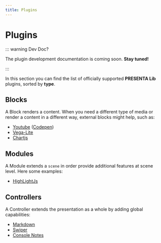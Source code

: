 ```yaml
---
title: Plugins
---
```


# Plugins

::: warning Dev Doc?

The plugin development documentation is coming soon. **Stay tuned!**

:::

In this section you can find the list of officially supported **PRESENTA Lib** plugins, sorted by  **type**.

## Blocks

A Block renders a content. When you need a different type of media or render a content in a different way, external blocks might help, such as:

- [Youtube](https://github.com/presenta-software/presenta-block-youtube) ([Codepen](https://codepen.io/abusedmedia/full/abZvYzM)) 
- [Vega-Lite](https://github.com/presenta-software/presenta-block-vegalite)
- [Chartjs](https://github.com/presenta-software/presenta-block-chartjs)

<!--

::: tip Want to create your own Block?

Awesome! There's a [starter-kit](https://github.com/presenta-software/presenta-block-starter). If you plan to make it public, [let us know](mailto:support@presenta.cc)!

:::

-->

## Modules

A Module extends a `scene` in order provide additional features at scene level. Here some examples:

- [HighLightJs](https://github.com/presenta-software/presenta-module-highlightjs)

<!--

::: tip Want to create your own Module?

Awesome! There's a [starter-kit](https://github.com/presenta-software/presenta-module-starter). If you plan to make it public, [let us know](mailto:support@presenta.cc)!

:::

-->

## Controllers

A Controller extends the presentation as a whole by adding global capabilities:

- [Markdown](https://github.com/presenta-software/presenta-controller-markdown)
- [Swiper](https://github.com/presenta-software/presenta-controller-swiper)
- [Console Notes](https://github.com/presenta-software/presenta-controller-console-notes)

<!--

::: tip Want to create your own Controller?

Awesome! There's a [starter-kit](https://github.com/presenta-software/presenta-controller-starter). If you plan to make it public, [let us know](mailto:support@presenta.cc)!

:::

-->



